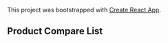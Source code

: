 This project was bootstrapped with [Create React App](https://github.com/facebook/create-react-app).

## Product Compare List
